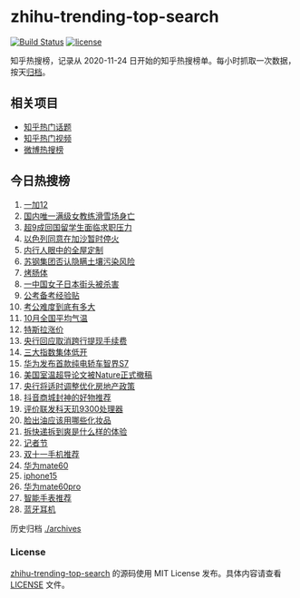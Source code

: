 # zhihu-trending-top-search

[![Build Status](https://github.com/justjavac/zhihu-trending-top-search/workflows/ci/badge.svg?branch=main)](https://github.com/justjavac/zhihu-trending-top-search/actions)
[![license](https://img.shields.io/github/license/justjavac/zhihu-trending-top-search)](https://github.com/justjavac/zhihu-trending-top-search/blob/main/LICENSE)

知乎热搜榜，记录从 2020-11-24 日开始的知乎热搜榜单。每小时抓取一次数据，按天[归档](./archives)。

## 相关项目

- [知乎热门话题](https://github.com/justjavac/zhihu-trending-hot-questions)
- [知乎热门视频](https://github.com/justjavac/zhihu-trending-hot-video)
- [微博热搜榜](https://github.com/justjavac/weibo-trending-hot-search)

## 今日热搜榜

<!-- BEGIN -->
<!-- 最后更新时间 Fri Nov 10 2023 15:06:32 GMT+0800 (China Standard Time) -->

1. [一加12](https://www.zhihu.com/search?q=%E4%B8%80%E5%8A%A012)
1. [国内唯一满级女教练滑雪场身亡](https://www.zhihu.com/search?q=%E5%9B%BD%E5%86%85%E5%94%AF%E4%B8%80%E6%BB%A1%E7%BA%A7%E5%A5%B3%E6%95%99%E7%BB%83%E6%BB%91%E9%9B%AA%E5%9C%BA%E8%BA%AB%E4%BA%A1)
1. [超9成回国留学生面临求职压力](https://www.zhihu.com/search?q=%E8%B6%859%E6%88%90%E5%9B%9E%E5%9B%BD%E7%95%99%E5%AD%A6%E7%94%9F%E9%9D%A2%E4%B8%B4%E6%B1%82%E8%81%8C%E5%8E%8B%E5%8A%9B)
1. [以色列同意在加沙暂时停火](https://www.zhihu.com/search?q=%E4%BB%A5%E8%89%B2%E5%88%97%E5%90%8C%E6%84%8F%E5%9C%A8%E5%8A%A0%E6%B2%99%E6%9A%82%E6%97%B6%E5%81%9C%E7%81%AB)
1. [内行人眼中的全屋定制](https://www.zhihu.com/search?q=%E5%86%85%E8%A1%8C%E4%BA%BA%E7%9C%BC%E4%B8%AD%E7%9A%84%E5%85%A8%E5%B1%8B%E5%AE%9A%E5%88%B6)
1. [苏钢集团否认隐瞒土壤污染风险](https://www.zhihu.com/search?q=%E8%8B%8F%E9%92%A2%E9%9B%86%E5%9B%A2%E5%90%A6%E8%AE%A4%E9%9A%90%E7%9E%92%E5%9C%9F%E5%A3%A4%E6%B1%A1%E6%9F%93%E9%A3%8E%E9%99%A9)
1. [烤肠体](https://www.zhihu.com/search?q=%E7%83%A4%E8%82%A0%E4%BD%93)
1. [一中国女子日本街头被杀害](https://www.zhihu.com/search?q=%E4%B8%80%E4%B8%AD%E5%9B%BD%E5%A5%B3%E5%AD%90%E6%97%A5%E6%9C%AC%E8%A1%97%E5%A4%B4%E8%A2%AB%E6%9D%80%E5%AE%B3)
1. [公考备考经验贴](https://www.zhihu.com/search?q=%E5%85%AC%E8%80%83%E5%A4%87%E8%80%83%E7%BB%8F%E9%AA%8C%E8%B4%B4)
1. [考公难度到底有多大](https://www.zhihu.com/search?q=%E8%80%83%E5%85%AC%E9%9A%BE%E5%BA%A6%E5%88%B0%E5%BA%95%E6%9C%89%E5%A4%9A%E5%A4%A7)
1. [10月全国平均气温](https://www.zhihu.com/search?q=10%E6%9C%88%E5%85%A8%E5%9B%BD%E5%B9%B3%E5%9D%87%E6%B0%94%E6%B8%A9)
1. [特斯拉涨价](https://www.zhihu.com/search?q=%E7%89%B9%E6%96%AF%E6%8B%89%E6%B6%A8%E4%BB%B7)
1. [央行回应取消跨行提现手续费](https://www.zhihu.com/search?q=%E5%A4%AE%E8%A1%8C%E5%9B%9E%E5%BA%94%E5%8F%96%E6%B6%88%E8%B7%A8%E8%A1%8C%E6%8F%90%E7%8E%B0%E6%89%8B%E7%BB%AD%E8%B4%B9)
1. [三大指数集体低开](https://www.zhihu.com/search?q=%E4%B8%89%E5%A4%A7%E6%8C%87%E6%95%B0%E9%9B%86%E4%BD%93%E4%BD%8E%E5%BC%80)
1. [华为发布首款纯电轿车智界S7](https://www.zhihu.com/search?q=%E5%8D%8E%E4%B8%BA%E5%8F%91%E5%B8%83%E9%A6%96%E6%AC%BE%E7%BA%AF%E7%94%B5%E8%BD%BF%E8%BD%A6%E6%99%BA%E7%95%8CS7)
1. [美国室温超导论文被Nature正式撤稿](https://www.zhihu.com/search?q=%E7%BE%8E%E5%9B%BD%E5%AE%A4%E6%B8%A9%E8%B6%85%E5%AF%BC%E8%AE%BA%E6%96%87%E8%A2%ABNature%E6%AD%A3%E5%BC%8F%E6%92%A4%E7%A8%BF)
1. [央行将适时调整优化房地产政策](https://www.zhihu.com/search?q=%E5%A4%AE%E8%A1%8C%E5%B0%86%E9%80%82%E6%97%B6%E8%B0%83%E6%95%B4%E4%BC%98%E5%8C%96%E6%88%BF%E5%9C%B0%E4%BA%A7%E6%94%BF%E7%AD%96)
1. [抖音商城封神的好物推荐](https://www.zhihu.com/search?q=%E6%8A%96%E9%9F%B3%E5%95%86%E5%9F%8E%E5%B0%81%E7%A5%9E%E7%9A%84%E5%A5%BD%E7%89%A9%E6%8E%A8%E8%8D%90)
1. [评价联发科天玑9300处理器](https://www.zhihu.com/search?q=%E8%AF%84%E4%BB%B7%E8%81%94%E5%8F%91%E7%A7%91%E5%A4%A9%E7%8E%919300%E5%A4%84%E7%90%86%E5%99%A8)
1. [脸出油应该用哪些化妆品](https://www.zhihu.com/search?q=%E8%84%B8%E5%87%BA%E6%B2%B9%E5%BA%94%E8%AF%A5%E7%94%A8%E5%93%AA%E4%BA%9B%E5%8C%96%E5%A6%86%E5%93%81)
1. [拆快递拆到爽是什么样的体验](https://www.zhihu.com/search?q=%E6%8B%86%E5%BF%AB%E9%80%92%E6%8B%86%E5%88%B0%E7%88%BD%E6%98%AF%E4%BB%80%E4%B9%88%E6%A0%B7%E7%9A%84%E4%BD%93%E9%AA%8C)
1. [记者节](https://www.zhihu.com/search?q=%E8%AE%B0%E8%80%85%E8%8A%82)
1. [双十一手机推荐](https://www.zhihu.com/search?q=%E5%8F%8C%E5%8D%81%E4%B8%80%E6%89%8B%E6%9C%BA%E6%8E%A8%E8%8D%90)
1. [华为mate60](https://www.zhihu.com/search?q=%E5%8D%8E%E4%B8%BAmate60)
1. [iphone15](https://www.zhihu.com/search?q=iphone15)
1. [华为mate60pro](https://www.zhihu.com/search?q=%E5%8D%8E%E4%B8%BAmate60pro)
1. [智能手表推荐](https://www.zhihu.com/search?q=%E6%99%BA%E8%83%BD%E6%89%8B%E8%A1%A8%E6%8E%A8%E8%8D%90)
1. [蓝牙耳机](https://www.zhihu.com/search?q=%E8%93%9D%E7%89%99%E8%80%B3%E6%9C%BA)

<!-- END -->

历史归档 [./archives](./archives)

### License

[zhihu-trending-top-search](https://github.com/justjavac/zhihu-trending-top-search) 的源码使用 MIT License
发布。具体内容请查看 [LICENSE](./LICENSE) 文件。
